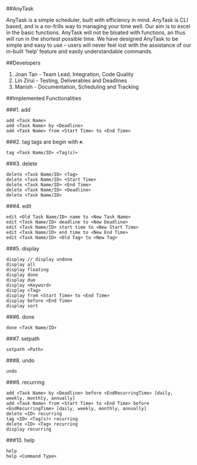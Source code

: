 ﻿##AnyTask

AnyTask is a simple scheduler, built with efficiency in mind. AnyTask is CLI based, and is a no-frills way to managing your time well. Our aim is to excel in the basic functions. AnyTask will not be bloated with functions, an thus will run in the shortest possible time. We have designed AnyTask to be simple and easy to use – users will never feel lost with the assistance of our in-built ‘help’ feature and easily understandable commands.


##Developers

1. Joan Tan - Team Lead, Integration, Code Quality
2. Lin Zirui - Testing, Deliverables and Deadlines
3. Manish - Documentation, Scheduling and Tracking

##Implemented Functionalities

###1. add
```
add <Task Name>
add <Task Name> by <Deadline>
add <Task Name> from <Start Time> to <End Time>
```
###2. tag
tags are begin with `#`.
```
tag <Task Name/ID> <Tag(s)>
```
###3. delete
```
delete <Task Name/ID> <Tag>
delete <Task Name/ID> <Start Time>
delete <Task Name/ID> <End Time>
delete <Task Name/ID> <Deadline>
delete <Task Name/ID>
```
###4. edit
```
edit <Old Task Name/ID> name to <New Task Name>
edit <Task Name/ID> deadline to <New Deadline>
edit <Task Name/ID> start time to <New Start Time>
edit <Task Name/ID> end time to <New End Time>
edit <Task Name/ID> <Old Tag> to <New Tag>
```
###5. display
```
display // display undone
display all
display floating
display done
display due
display <Keyword>
display <Tag>
display from <Start Time> to <End Time>
display before <End Time>
display sort
```
###6. done
```
done <Task Name/ID>
```
###7. setpath
```
setpath <Path>
```
###8. undo
```
undo
```
###9. recurring
```
add <Task Name> by <Deadline> before <EndRecurringTime> [daily, weekly, monthly, annually]
add <Task Name> from <Start Time> to <End Time> before <EndRecurringTime> [daily, weekly, monthly, annually]
delete <ID> recurring
tag <ID> <Tag(s)> recurring
delete <ID> <Tag> recurring
display recurring
```
###10. help
```
help
help <Command Type>
```
